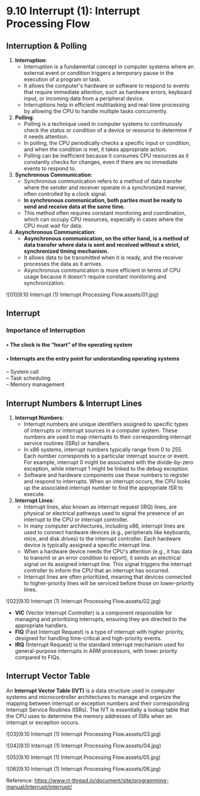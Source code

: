 # 9.10 Interrupt (1): Interrupt Processing Flow





## Interruption & Polling

1. **Interruption**:
   - Interruption is a fundamental concept in computer systems where an external event or condition triggers a temporary pause in the execution of a program or task.
   - It allows the computer's hardware or software to respond to events that require immediate attention, such as hardware errors, keyboard input, or incoming data from a peripheral device.
   - Interruptions help in efficient multitasking and real-time processing by allowing the CPU to handle multiple tasks concurrently.
2. **Polling**:
   - Polling is a technique used in computer systems to continuously check the status or condition of a device or resource to determine if it needs attention.
   - In polling, the CPU periodically checks a specific input or condition, and when the condition is met, it takes appropriate action.
   - Polling can be inefficient because it consumes CPU resources as it constantly checks for changes, even if there are no immediate events to respond to.
3. **Synchronous Communication**:
   - Synchronous communication refers to a method of data transfer where the sender and receiver operate in a synchronized manner, often controlled by a clock signal.
   - **In synchronous communication, both parties must be ready to send and receive data at the same time.**
   - This method often requires constant monitoring and coordination, which can occupy CPU resources, especially in cases where the CPU must wait for data.
4. **Asynchronous Communication**:
   - **Asynchronous communication, on the other hand, is a method of data transfer where data is sent and received without a strict, synchronized timing mechanism.**
   - It allows data to be transmitted when it is ready, and the receiver processes the data as it arrives.
   - Asynchronous communication is more efficient in terms of CPU usage because it doesn't require constant monitoring and synchronization.

![01](9.10 Interrupt (1) Interrupt Processing Flow.assets/01.jpg)

## Interrupt

### Importance of Interruption

#### • The clock is the “heart” of the operating system

#### • Interrupts are the entry point for understanding operating systems

– System call  
– Task scheduling  
– Memory management  

## Interrupt Numbers & Interrupt Lines

1. **Interrupt Numbers**:
   - Interrupt numbers are unique identifiers assigned to specific types of interrupts or interrupt sources in a computer system. These numbers are used to map interrupts to their corresponding interrupt service routines (ISRs) or handlers.
   - In x86 systems, interrupt numbers typically range from 0 to 255. Each number corresponds to a particular interrupt source or event. For example, interrupt 0 might be associated with the divide-by-zero exception, while interrupt 1 might be linked to the debug exception.
   - Software and hardware components use these numbers to register and respond to interrupts. When an interrupt occurs, the CPU looks up the associated interrupt number to find the appropriate ISR to execute.
2. **Interrupt Lines**:
   - Interrupt lines, also known as interrupt request (IRQ) lines, are physical or electrical pathways used to signal the presence of an interrupt to the CPU or interrupt controller.
   - In many computer architectures, including x86, interrupt lines are used to connect hardware devices (e.g., peripherals like keyboards, mice, and disk drives) to the interrupt controller. Each hardware device is typically assigned a specific interrupt line.
   - When a hardware device needs the CPU's attention (e.g., it has data to transmit or an error condition to report), it sends an electrical signal on its assigned interrupt line. This signal triggers the interrupt controller to inform the CPU that an interrupt has occurred.
   - Interrupt lines are often prioritized, meaning that devices connected to higher-priority lines will be serviced before those on lower-priority lines.

![02](9.10 Interrupt (1) Interrupt Processing Flow.assets/02.jpg)

- **VIC** (Vector Interrupt Controller) is a component responsible for managing and prioritizing interrupts, ensuring they are directed to the appropriate handlers.
- **FIQ** (Fast Interrupt Request) is a type of interrupt with higher priority, designed for handling time-critical and high-priority events.
- **IRQ** (Interrupt Request) is the standard interrupt mechanism used for general-purpose interrupts in ARM processors, with lower priority compared to FIQs.

## Interrupt Vector Table

An **Interrupt Vector Table (IVT)** is a data structure used in computer systems and microcontroller architectures to manage and organize the mapping between interrupt or exception numbers and their corresponding Interrupt Service Routines (ISRs). The IVT is essentially a lookup table that the CPU uses to determine the memory addresses of ISRs when an interrupt or exception occurs.

![03](9.10 Interrupt (1) Interrupt Processing Flow.assets/03.jpg)

![04](9.10 Interrupt (1) Interrupt Processing Flow.assets/04.jpg)

![05](9.10 Interrupt (1) Interrupt Processing Flow.assets/05.jpg)

![06](9.10 Interrupt (1) Interrupt Processing Flow.assets/06.jpg)

Reference: https://www.rt-thread.io/document/site/programming-manual/interrupt/interrupt/